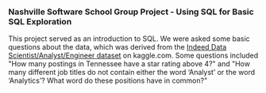 ### Nashville Software School Group Project - Using SQL for Basic SQL Exploration

This project served as an introduction to SQL. We were asked some basic questions about the data, which was derived from the [Indeed Data Scientist/Analyst/Engineer dataset](https://www.kaggle.com/elroyggj/indeed-dataset-data-scientistanalystengineer) on kaggle.com. Some questions included "How many postings in Tennessee have a star rating above 4?" and "How many different job titles do not contain either the word ‘Analyst’ or the word ‘Analytics’? What word do these positions have in common?"
